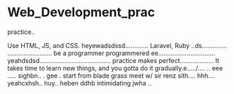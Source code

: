 # Web_Development_prac
practice..

Use HTML, JS, and CSS.
 heyewadsdssd.............
Laravel, Ruby ..ds..............
.........................
be a programmer programmered ee................................
 yeahdsdsd........................................
practice makes perfect...................
It takes time to learn new things, and you gotta do it gradually.e...../....
..
 eee .....
sighbn..
. gee . start from blade grass meet w/ sir renz
sith....
hhh....
yeahcxhsh..
huy..
heben
ddhb
intimidating
jwha
..
